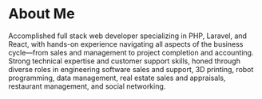 # About Me

Accomplished full stack web developer specializing in PHP, Laravel, and React, with hands-on experience navigating all aspects of the business cycle—from sales and management to project completion and accounting. Strong technical expertise and customer support skills, honed through diverse roles in engineering software sales and support, 3D printing, robot programming, data management, real estate sales and appraisals, restaurant management, and social networking. 
